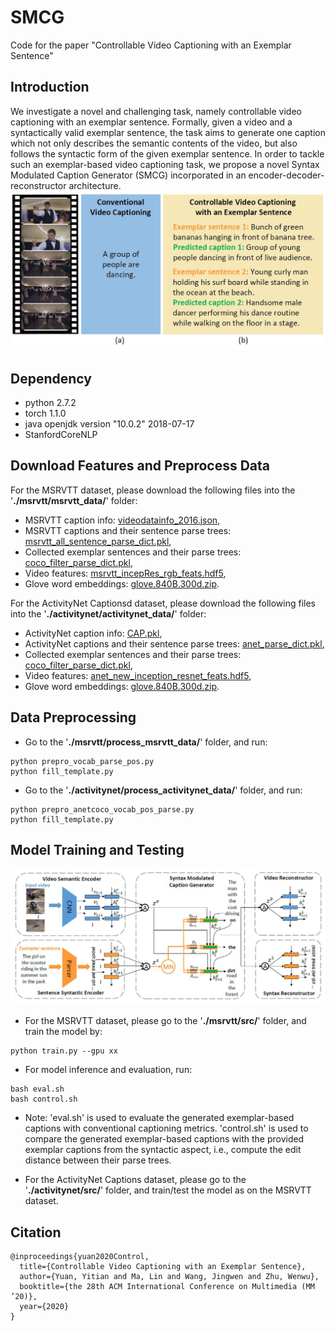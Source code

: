 # SMCG
Code for the paper "Controllable Video Captioning with an Exemplar Sentence"


## Introduction
 
We investigate a novel and challenging task, namely controllable video captioning with an exemplar sentence. Formally, given a video and a syntactically valid exemplar sentence, the task aims to generate one caption which not only describes the semantic contents of the video, but also follows the syntactic form of the given exemplar sentence. In order to tackle such an exemplar-based video captioning task, we propose a novel Syntax Modulated Caption Generator (SMCG) incorporated in an encoder-decoder-reconstructor architecture.
![](https://github.com/yytzsy/SMCG/blob/master/task.jpg)

## Dependency

* python 2.7.2
* torch 1.1.0
* java openjdk version "10.0.2" 2018-07-17
* StanfordCoreNLP

## Download Features and Preprocess Data

For the MSRVTT dataset, please download the following files into the '**./msrvtt/msrvtt_data/**' folder:
* MSRVTT caption info: [videodatainfo_2016.json](https://cloud.tsinghua.edu.cn/f/3e86ebc904df49059b80/?dl=1),
* MSRVTT captions and their sentence parse trees: [msrvtt_all_sentence_parse_dict.pkl](https://cloud.tsinghua.edu.cn/f/97188847cca8449fa2c6/?dl=1),
* Collected exemplar sentences and their parse trees: [coco_filter_parse_dict.pkl](https://cloud.tsinghua.edu.cn/f/cbde36dc539e4fb68263/?dl=1),
* Video features: [msrvtt_incepRes_rgb_feats.hdf5](https://cloud.tsinghua.edu.cn/f/17d23c1a09aa42af9293/?dl=1),
* Glove word embeddings: [glove.840B.300d.zip](http://nlp.stanford.edu/data/glove.840B.300d.zip).


For the ActivityNet Captionsd dataset, please download the following files into the '**./activitynet/activitynet_data/**' folder:
* ActivityNet caption info: [CAP.pkl](https://cloud.tsinghua.edu.cn/f/53f046f86d924ebd927e/?dl=1),
* ActivityNet captions and their sentence parse trees: [anet_parse_dict.pkl](https://cloud.tsinghua.edu.cn/f/a929dc028a2d43628b38/?dl=1),
* Collected exemplar sentences and their parse trees: [coco_filter_parse_dict.pkl](https://cloud.tsinghua.edu.cn/f/fc81142a84ea43b08c0e/?dl=1),
* Video features: [anet_new_inception_resnet_feats.hdf5](https://drive.google.com/file/d/1s4_Pm4bom8SqhHM_YzeWqNBRzJASAPZr/view?usp=sharing),
* Glove word embeddings: [glove.840B.300d.zip](http://nlp.stanford.edu/data/glove.840B.300d.zip).


## Data Preprocessing


* Go to the '**./msrvtt/process_msrvtt_data/**' folder, and run:
```
python prepro_vocab_parse_pos.py
python fill_template.py
```
* Go to the '**./activitynet/process_activitynet_data/**' folder, and run:
```
python prepro_anetcoco_vocab_pos_parse.py
python fill_template.py
```

## Model Training and Testing
![](https://github.com/yytzsy/SMCG/blob/master/frame.jpg)

* For the MSRVTT dataset, please go to the '**./msrvtt/src/**' folder, and train the model by:
```
python train.py --gpu xx
```
* For model inference and evaluation, run:
```
bash eval.sh 
bash control.sh 
```
* Note: 'eval.sh' is used to evaluate the generated exemplar-based captions with conventional captioning metrics. 'control.sh' is used to compare the generated exemplar-based captions with the provided exemplar captions from the syntactic aspect, i.e., compute the edit distance between their parse trees.


* For the ActivityNet Captions dataset, please go to the '**./activitynet/src/**' folder, and train/test the model as on the MSRVTT dataset.

## Citation
```
@inproceedings{yuan2020Control,
  title={Controllable Video Captioning with an Exemplar Sentence},
  author={Yuan, Yitian and Ma, Lin and Wang, Jingwen and Zhu, Wenwu},
  booktitle={the 28th ACM International Conference on Multimedia (MM ’20)},
  year={2020}
}
```
